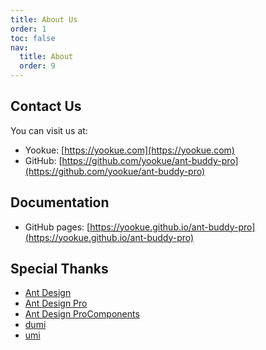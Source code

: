 ```yaml
---
title: About Us
order: 1
toc: false
nav:
  title: About
  order: 9
---
```


## Contact Us

You can visit us at:

- Yookue: [https://yookue.com](https://yookue.com)
- GitHub: [https://github.com/yookue/ant-buddy-pro](https://github.com/yookue/ant-buddy-pro)

## Documentation

- GitHub pages: [https://yookue.github.io/ant-buddy-pro](https://yookue.github.io/ant-buddy-pro)

## Special Thanks

- [Ant Design](https://ant.design)
- [Ant Design Pro](https://pro.ant.design)
- [Ant Design ProComponents](https://pro-components.antdigital.dev)
- [dumi](https://d.umijs.org/)
- [umi](https://umijs.org)
